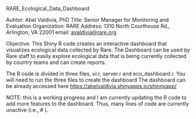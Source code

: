 RARE_Ecological_Data_Dashboard

Auhtor: Abel Valdivia, PhD
Title: Senior Manager for Monitoring and Evaluation
Organization: RARE
Address: 1310 North Courthouse Rd., Arlington, VA 22001
email: avaldivia@rare.org

Objective: This Shiny R code creates an interactive dashboard that visualizes ecological data collected by Rare. The Dashboard can be used by Rare staff to easily explore ecological data that is being currently collected by country teams and can create reports.

The R code is divided in three files, ui.r, server.r and eco_dashboard.r. You will need to run the three files to create the dashboard
The dashboard can be already accessed here https://abelvaldivia.shinyapps.io/shinnyapp/ 

NOTE: this is a working progress and I am currently updating the R code to add more features to the dashboard. Thus, many lines of code are currently unactive (i.e., # ).
